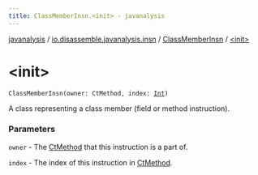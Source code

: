 ```yaml
---
title: ClassMemberInsn.<init> - javanalysis
---
```


[javanalysis](../../index.html) / [io.disassemble.javanalysis.insn](../index.html) / [ClassMemberInsn](index.html) / [&lt;init&gt;](./-init-.html)

# &lt;init&gt;

`ClassMemberInsn(owner: CtMethod, index: `[`Int`](https://kotlinlang.org/api/latest/jvm/stdlib/kotlin/-int/index.html)`)`

A class representing a class member (field or method instruction).

### Parameters

`owner` - The [CtMethod](#) that this instruction is a part of.

`index` - The index of this instruction in [CtMethod](#).